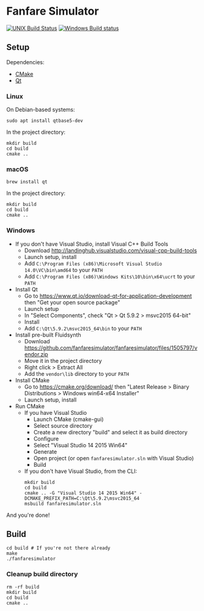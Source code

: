 # Fanfare Simulator

[![UNIX Build Status](https://travis-ci.org/fanfaresimulator/fanfaresimulator.svg?branch=master)](https://travis-ci.org/fanfaresimulator/fanfaresimulator)
[![Windows Build status](https://ci.appveyor.com/api/projects/status/feq6cgdphiymy52p?svg=true)](https://ci.appveyor.com/project/emersion/fanfaresimulator)

## Setup

Dependencies:
* [CMake](https://cmake.org/)
* [Qt](https://www.qt.io/)

### Linux

On Debian-based systems:

```shell
sudo apt install qtbase5-dev
```

In the project directory:

```shell
mkdir build
cd build
cmake ..
```

### macOS

```shell
brew install qt
```

In the project directory:

```shell
mkdir build
cd build
cmake ..
```

### Windows

* If you don't have Visual Studio, install Visual C++ Build Tools
  * Download http://landinghub.visualstudio.com/visual-cpp-build-tools
  * Launch setup, install
  * Add `C:\Program Files (x86)\Microsoft Visual Studio 14.0\VC\bin\amd64` to your `PATH`
  * Add `C:\Program Files (x86)\Windows Kits\10\bin\x64\ucrt` to your `PATH`
* Install Qt
  * Go to https://www.qt.io/download-qt-for-application-development then "Get your open source package"
  * Launch setup
  * In "Select Components", check "Qt > Qt 5.9.2 > msvc2015 64-bit"
  * Install
  * Add `C:\Qt\5.9.2\msvc2015_64\bin` to your `PATH`
* Install pre-built Fluidsynth
  * Download https://github.com/fanfaresimulator/fanfaresimulator/files/1505797/vendor.zip
  * Move it in the project directory
  * Right click > Extract All
  * Add the `vendor\lib` directory to your `PATH`
* Install CMake
  * Go to https://cmake.org/download/ then "Latest Release > Binary Distributions > Windows win64-x64 Installer"
  * Launch setup, install
* Run CMake
  * If you have Visual Studio
    * Launch CMake (cmake-gui)
    * Select source directory
    * Create a new directory "build" and select it as build directory
    * Configure
    * Select "Visual Studio 14 2015 Win64"
    * Generate
    * Open project (or open `fanfaresimulator.sln` with Visual Studio)
    * Build
  * If you don't have Visual Studio, from the CLI:
    ```shell
    mkdir build
    cd build
    cmake .. -G "Visual Studio 14 2015 Win64" -DCMAKE_PREFIX_PATH=C:\Qt\5.9.2\msvc2015_64
    msbuild fanfaresimulator.sln
    ```

And you're done!

## Build

```shell
cd build # If you're not there already
make
./fanfaresimulator
```

### Cleanup build directory

```shell
rm -rf build
mkdir build
cd build
cmake ..
```
